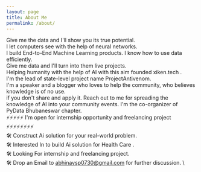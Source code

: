 ```yaml
---
layout: page
title: About Me
permalink: /about/
---
```

Give me the data and I'll show you its true potential. \
I let computers see with the help of neural networks. \
I build End-to-End Machine Learning products. I know how to use data efficiently. \
Give me data and I'll turn into them live projects. \
Helping humanity with the help of AI with this aim founded xiken.tech . \
I'm the lead of state-level project name ProjectAntivenom. \
I'm a speaker and a blogger who loves to help the community, who believes knowledge is of no use. \
if you don't share and apply it. Reach out to me for spreading the knowledge of AI into your community events.
I'm the co-organizer of PyData Bhubaneswar chapter. \
⚡⚡⚡⚡⚡ I'm open for internship opportunity and freelancing project   ⚡⚡⚡⚡⚡⚡⚡⚡ \
🛠️ Construct Ai solution for your real-world problem. \
🛠️ Interested In to build Ai solution for Health Care . \
🛠️ Looking For internship and freelancing project. \
🛠️ Drop an Email to abhinavsp0730@gmail.com for further discussion. \


